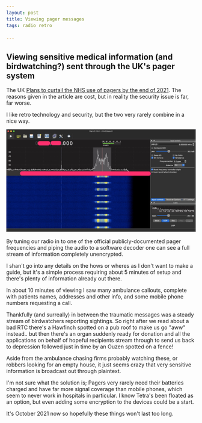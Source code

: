 ```yaml
---
layout: post
title: Viewing pager messages
tags: radio retro

---
```


## Viewing sensitive medical information (and birdwatching?) sent through the UK's pager system

The UK [Plans to curtail the NHS use of pagers by the end of 2021](https://www.bbc.co.uk/news/technology-47332415). The reasons given in the article are cost, but in reality the security issue is far, far worse.

I like retro technology and security, but the two very rarely combine in a nice way.

[<img src="../images/pagers/1.jpg"
  style="width: 800px;"/>](../images/pagers/1.jpg)

By tuning our radio in to one of the official publicly-documented pager frequencies and piping the audio to a software decoder one can see a full stream of information completely unencrypted.

I shan't go into any details on the hows or wheres as I don't want to make a guide, but it's a simple process requiring about 5 minutes of setup and there's plenty of information already out there.

In about 10 minutes of viewing I saw many ambulance callouts, complete with patients names, addresses and other info, and some mobile phone numbers requesting a call.

Thankfully (and surreally) in between the traumatic messages was a steady stream of birdwatchers reporting sightings. So right after we read about a bad RTC there's a Hawfinch spotted on a pub roof to make us go "aww" instead.. but then there's an organ suddenly ready for donation and all the applications on behalf of hopeful recipients stream through to send us back to depression followed just in time by an Ouzen spotted on a fence!

Aside from the ambulance chasing firms probably watching these, or robbers looking for an empty house, it just seems crazy that very sensitive information is broadcast out through plaintext.

I'm not sure what the solution is; Pagers very rarely need their batteries charged and have far more signal coverage than mobile phones, which seem to never work in hospitals in particular. I know Tetra's been floated as an option, but even adding some encryption to the devices could be a start.

It's October 2021 now so hopefully these things won't last too long.
